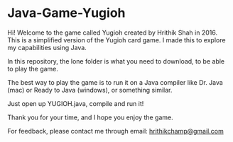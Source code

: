 # Java-Game-Yugioh

Hi! Welcome to the game called Yugioh created by Hrithik Shah in 2016. This is a simplified version of the Yugioh card game. I
made this to explore my capabilities using Java.

In this repository, the lone folder is what you need to download, to be able to play the game.

The best way to play the game is to run it on a Java compiler like Dr. Java (mac) or Ready to Java (windows), 
or something similar.

Just open up YUGIOH.java, compile and run it!

Thank you for your time, and I hope you enjoy the game.

For feedback, please contact me through email: hrithikchamp@gmail.com

